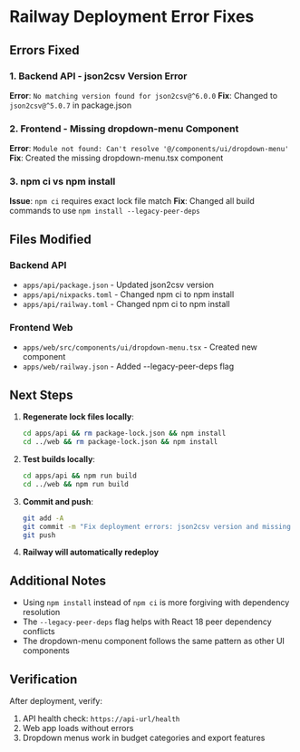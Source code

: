 # Railway Deployment Error Fixes

## Errors Fixed

### 1. Backend API - json2csv Version Error
**Error**: `No matching version found for json2csv@^6.0.0`
**Fix**: Changed to `json2csv@^5.0.7` in package.json

### 2. Frontend - Missing dropdown-menu Component
**Error**: `Module not found: Can't resolve '@/components/ui/dropdown-menu'`
**Fix**: Created the missing dropdown-menu.tsx component

### 3. npm ci vs npm install
**Issue**: `npm ci` requires exact lock file match
**Fix**: Changed all build commands to use `npm install --legacy-peer-deps`

## Files Modified

### Backend API
- `apps/api/package.json` - Updated json2csv version
- `apps/api/nixpacks.toml` - Changed npm ci to npm install
- `apps/api/railway.toml` - Changed npm ci to npm install

### Frontend Web
- `apps/web/src/components/ui/dropdown-menu.tsx` - Created new component
- `apps/web/railway.json` - Added --legacy-peer-deps flag

## Next Steps

1. **Regenerate lock files locally**:
   ```bash
   cd apps/api && rm package-lock.json && npm install
   cd ../web && rm package-lock.json && npm install
   ```

2. **Test builds locally**:
   ```bash
   cd apps/api && npm run build
   cd ../web && npm run build
   ```

3. **Commit and push**:
   ```bash
   git add -A
   git commit -m "Fix deployment errors: json2csv version and missing dropdown-menu"
   git push
   ```

4. **Railway will automatically redeploy**

## Additional Notes

- Using `npm install` instead of `npm ci` is more forgiving with dependency resolution
- The `--legacy-peer-deps` flag helps with React 18 peer dependency conflicts
- The dropdown-menu component follows the same pattern as other UI components

## Verification

After deployment, verify:
1. API health check: `https://api-url/health`
2. Web app loads without errors
3. Dropdown menus work in budget categories and export features